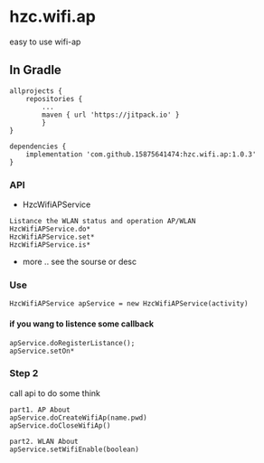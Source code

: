 # hzc.wifi.ap
easy to use wifi-ap

## In Gradle
```
allprojects {
    repositories {
        ...
        maven { url 'https://jitpack.io' }
        }
}

dependencies {
    implementation 'com.github.15875641474:hzc.wifi.ap:1.0.3'
}
```

### API
* HzcWifiAPService
```    
Listance the WLAN status and operation AP/WLAN 
HzcWifiAPService.do*  
HzcWifiAPService.set*
HzcWifiAPService.is*

```

* more .. see the sourse or desc
### Use
```
HzcWifiAPService apService = new HzcWifiAPService(activity) 

``` 

#### if you wang to listence some callback

```
apService.doRegisterListance();  
apService.setOn*
```

### Step 2
call api to do some think
```
part1. AP About  
apService.doCreateWifiAp(name.pwd)
apService.doCloseWifiAp()
  
part2. WLAN About  
apService.setWifiEnable(boolean)

```

